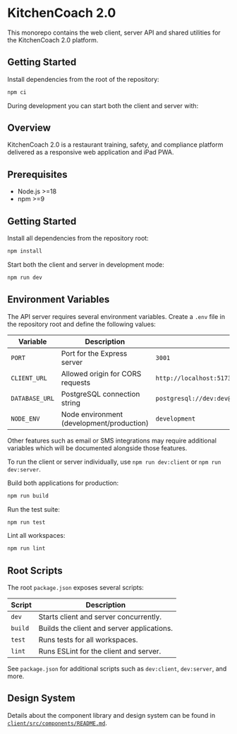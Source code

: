 # KitchenCoach 2.0


This monorepo contains the web client, server API and shared utilities for the KitchenCoach 2.0 platform.

## Getting Started

Install dependencies from the root of the repository:

```bash
npm ci
```

During development you can start both the client and server with:

## Overview

KitchenCoach 2.0 is a restaurant training, safety, and compliance platform delivered as a responsive web application and iPad PWA.

## Prerequisites

- Node.js >=18
- npm >=9

## Getting Started

Install all dependencies from the repository root:

```bash
npm install
```

Start both the client and server in development mode:


```bash
npm run dev
```


## Environment Variables

The API server requires several environment variables. Create a `.env` file in the repository root and define the following values:

| Variable | Description | Default |
|----------|-------------|---------|
| `PORT` | Port for the Express server | `3001` |
| `CLIENT_URL` | Allowed origin for CORS requests | `http://localhost:5173` |
| `DATABASE_URL` | PostgreSQL connection string | `postgresql://dev:dev@localhost:5432/kitchencoach_dev` |
| `NODE_ENV` | Node environment (development/production) | `development` |

Other features such as email or SMS integrations may require additional variables which will be documented alongside those features.

To run the client or server individually, use `npm run dev:client` or `npm run dev:server`.

Build both applications for production:

```bash
npm run build
```

Run the test suite:

```bash
npm run test
```

Lint all workspaces:

```bash
npm run lint
```

## Root Scripts

The root `package.json` exposes several scripts:

| Script | Description |
| --- | --- |
| `dev` | Starts client and server concurrently. |
| `build` | Builds the client and server applications. |
| `test` | Runs tests for all workspaces. |
| `lint` | Runs ESLint for the client and server. |

See `package.json` for additional scripts such as `dev:client`, `dev:server`, and more.

## Design System

Details about the component library and design system can be found in [`client/src/components/README.md`](client/src/components/README.md).

